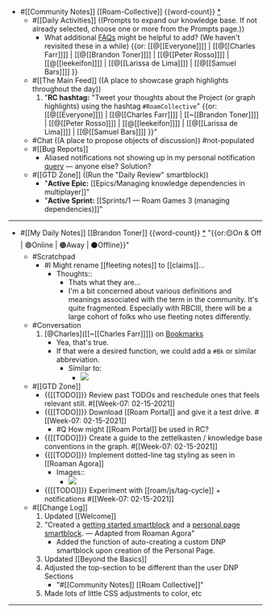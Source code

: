 - #[[Community Notes]] [[Roam-Collective]] {{word-count}} [*]([[rc]]) 
    - #[[Daily Activities]] ((Prompts to expand our knowledge base. If not already selected, choose one or more from the Prompts page.))
        - What additional [FAQs]([[FAQ]]) might be helpful to add? (We haven't revisited these in a while)  {{or: [[@[[Everyone]]]] | [[@[[Charles Farr]]]] | [[@[[Brandon Toner]]]] | [[@[[Peter Rosso]]]] | [[@[[leekeifon]]]] | [[@[[Larissa de Lima]]]] | [[@[[Samuel Bars]]]] }}
    - #[[The Main Feed]] ((A place to showcase graph highlights throughout the day))  
        1. "**RC hashtag:** "Tweet your thoughts about the Project (or graph highlights) using the hashtag `#RoamCollective`" {{or: [[@[[Everyone]]]] | [[@[[Charles Farr]]]] | [[~[[Brandon Toner]]]] | [[@[[Peter Rosso]]]] | [[@[[leekeifon]]]] | [[@[[Larissa de Lima]]]] | [[@[[Samuel Bars]]]] }}"
    - #Chat ((A place to propose objects of discussion)) #not-populated
    - #[[Bug Reports]]
        - Aliased notifications not showing up in my personal notification [query](((HN8L0n32w))) — anyone else? Solution?
    - #[[GTD Zone]] ((Run the "Daily Review" smartblock))  
        - "**Active Epic:** [[Epics/Managing knowledge dependencies in multiplayer]]"
        - "**Active Sprint:** [[Sprints/1 — Roam Games 3 (managing dependencies)]]"
- ---
- #[[My Daily Notes]] [[Brandon Toner]] {{word-count}} [*]([[bnt]]) "{{or:🟡On & Off | 🟢Online | 🟠Away | ⚫️Offline}}"
    - #Scratchpad 
        - #I Might rename [[fleeting notes]] to [[claims]]...
            - Thoughts::
                - Thats what they are... 
                - I'm a bit concerned about various definitions and meanings associated with the term in the community. It's quite fragmented. Especially with RBCIII, there will be a large cohort of folks who use fleeting notes differently.
    - #Conversation 
        1. [@Charles]([[~[[Charles Farr]]]]) on [Bookmarks](((HZk-NJWQ8)))
            - Yea, that's true. 
            - If that were a desired function, we could add a `#Bk` or similar abbreviation.
                - Similar to:
                    - ![](https://firebasestorage.googleapis.com/v0/b/firescript-577a2.appspot.com/o/imgs%2Fapp%2FRoam-Collective%2F3op6cxyTYE.png?alt=media&token=67eeeebd-4000-4fc0-8417-3da98f08fbb3)
    - #[[GTD Zone]]
        - {{[[TODO]]}} Review past TODOs and reschedule ones that feels relevant still. #[[Week-07: 02-15-2021]]
        - {{[[TODO]]}} Download [[Roam Portal]] and give it a test drive. #[[Week-07: 02-15-2021]]
            - #Q How might [[Roam Portal]] be used in RC?
        - {{[[TODO]]}} Create a guide to the zettelkasten / knowledge base conventions in the graph. #[[Week-07: 02-15-2021]]
        - {{[[TODO]]}} Implement dotted-line tag styling as seen in [[Roaman Agora]]
            - Images::
                - ![](https://firebasestorage.googleapis.com/v0/b/firescript-577a2.appspot.com/o/imgs%2Fapp%2FRoam-Collective%2Fw4i21Q-A8B.png?alt=media&token=9ac58fc9-bcbb-4977-981f-c326aca083d2)
        - {{[[TODO]]}} Experiment with [[roam/js/tag-cycle]] + notifications #[[Week-07: 02-15-2021]]
    - #[[Change Log]] 
        1. Updated [[Welcome]]
        2. "Created a [getting started smartblock](((6VI-7PBAd))) and a [personal page smartblock](((8BBipopP5))). — Adapted from Roaman Agora"
            - Added the function of auto-creating a custom DNP smartblock upon creation of the Personal Page.
        3. Updated [[Beyond the Basics]]
        4. Adjusted the top-section to be different than the user DNP Sections
            - "#[[Community Notes]] [[Roam Collective]]"
        5. Made lots of little CSS adjustments to color, etc
- ---
